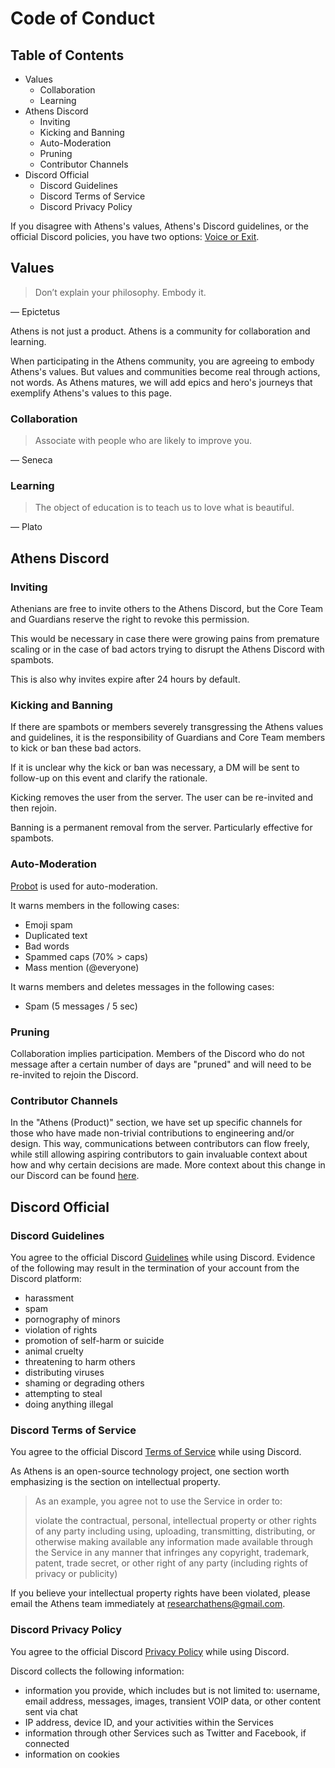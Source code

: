 # Code of Conduct



## Table of Contents

* Values
  * Collaboration
  * Learning
* Athens Discord
  * Inviting
  * Kicking and Banning
  * Auto-Moderation
  * Pruning
  * Contributor Channels
* Discord Official
  * Discord Guidelines
  * Discord Terms of Service
  * Discord Privacy Policy

If you disagree with Athens's values, Athens's Discord guidelines, or the official Discord policies, you have two options: [Voice or Exit](https://www.youtube.com/watch?v=cOubCHLXT6A).

## Values

> Don’t explain your philosophy. Embody it.

— Epictetus

Athens is not just a product. Athens is a community for collaboration and learning.

When participating in the Athens community, you are agreeing to embody Athens's values. But values and communities become real through actions, not words. As Athens matures, we will add epics and hero's journeys that exemplify Athens's values to this page.

### Collaboration

> Associate with people who are likely to improve you.

— Seneca

### Learning

> The object of education is to teach us to love what is beautiful.

— Plato

## Athens Discord

### Inviting

Athenians are free to invite others to the Athens Discord, but the Core Team and Guardians reserve the right to revoke this permission.

This would be necessary in case there were growing pains from premature scaling or in the case of bad actors trying to disrupt the Athens Discord with spambots.

This is also why invites expire after 24 hours by default.

### Kicking and Banning

If there are spambots or members severely transgressing the Athens values and guidelines, it is the responsibility of Guardians and Core Team members to kick or ban these bad actors.

If it is unclear why the kick or ban was necessary, a DM will be sent to follow-up on this event and clarify the rationale.

Kicking removes the user from the server. The user can be re-invited and then rejoin.

Banning is a permanent removal from the server. Particularly effective for spambots.

### Auto-Moderation

[Probot](https://github.com/athensresearch/handbook/tree/15074e290a2c7e419b8a07f33fac131127a36f0f/probot.io) is used for auto-moderation.

It warns members in the following cases:

* Emoji spam
* Duplicated text
* Bad words
* Spammed caps \(70% &gt; caps\)
* Mass mention \(@everyone\)

It warns members and deletes messages in the following cases:

* Spam \(5 messages / 5 sec\)

### Pruning

Collaboration implies participation. Members of the Discord who do not message after a certain number of days are "pruned" and will need to be re-invited to rejoin the Discord.

### Contributor Channels

In the "Athens \(Product\)" section, we have set up specific channels for those who have made non-trivial contributions to engineering and/or design. This way, communications between contributors can flow freely, while still allowing aspiring contributors to gain invaluable context about how and why certain decisions are made. More context about this change in our Discord can be found [here](https://www.notion.so/athensresearch/Open-Source-Conversations-Discord-a8c959de3b194cefadd48b497fc12079).

## Discord Official

### Discord Guidelines

You agree to the official Discord [Guidelines](https://discord.com/guidelines) while using Discord. Evidence of the following may result in the termination of your account from the Discord platform:

* harassment
* spam
* pornography of minors
* violation of rights
* promotion of self-harm or suicide
* animal cruelty
* threatening to harm others
* distributing viruses
* shaming or degrading others
* attempting to steal
* doing anything illegal

### Discord Terms of Service

You agree to the official Discord [Terms of Service](https://discord.com/terms) while using Discord.

As Athens is an open-source technology project, one section worth emphasizing is the section on intellectual property.

> As an example, you agree not to use the Service in order to:
>
> violate the contractual, personal, intellectual property or other rights of any party including using, uploading, transmitting, distributing, or otherwise making available any information made available through the Service in any manner that infringes any copyright, trademark, patent, trade secret, or other right of any party \(including rights of privacy or publicity\)

If you believe your intellectual property rights have been violated, please email the Athens team immediately at researchathens@gmail.com.

### Discord Privacy Policy

You agree to the official Discord [Privacy Policy](https://discord.com/privacy) while using Discord.

Discord collects the following information:

* information you provide, which includes but is not limited to: username, email address, messages, images, transient VOIP data, or other content sent via chat
* IP address, device ID, and your activities within the Services
* information through other Services such as Twitter and Facebook, if connected
* information on cookies

